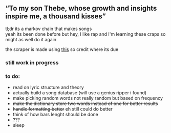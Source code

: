 ## “To my son Thebe, whose growth and insights inspire me, a thousand kisses”
tl;dr its a markov chain that makes songs  
yeah its been done before but hey, I like rap and I'm learning these craps so might as well do it again

the scraper is made using [this](https://github.com/johnwmillr/LyricsGenius) so credit where its due

### still work in progress
### to do:
* read on lyric structure and theory
* ~~actually build a song database (will use a genius ripper i found)~~
* make picking random words not really random but based on frequency
* ~~make the dictionary store two words instead of one for better results~~
* ~~handle formatting better~~ eh still could do better
* think of how bars lenght should be done
* ???
* sleep

